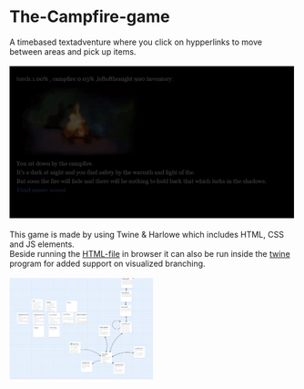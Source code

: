 # The-Campfire-game
A timebased textadventure where you click on hypperlinks to move between areas and pick up items.
<br><br>
 <img src="Images/ExampleBrowser.gif?raw=true" width="500px">
 <br><br>
 This game is made by using Twine & Harlowe which includes HTML, CSS and JS elements.
 <br>
 Beside running the [HTML-file](https://github.com/krissen95/The-Campfire-game/blob/main/HarloweJanuaryB.html) in browser it can also be run inside the [twine](https://twinery.org) program for added support on visualized branching.
 <br><br>
 <img width="50%" src="https://github.com/krissen95/The-Campfire-game/blob/main/Images/ExampleTwine.jpg">
 
